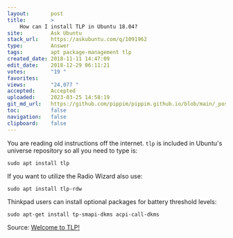 ```yaml
---
layout:       post
title:        >
    How can I install TLP in Ubuntu 18.04?
site:         Ask Ubuntu
stack_url:    https://askubuntu.com/q/1091962
type:         Answer
tags:         apt package-management tlp
created_date: 2018-11-11 14:47:09
edit_date:    2018-12-29 06:11:21
votes:        "19 "
favorites:    
views:        "24,077 "
accepted:     Accepted
uploaded:     2023-03-25 14:58:19
git_md_url:   https://github.com/pippim/pippim.github.io/blob/main/_posts/2018/2018-11-11-How-can-I-install-TLP-in-Ubuntu-18.04_.md
toc:          false
navigation:   false
clipboard:    false
---
```


You are reading old instructions off the internet. `tlp` is included in Ubuntu's universe repository so all you need to type is:

``` 
sudo apt install tlp
```

If you want to utilize the Radio Wizard also use:

``` 
sudo apt install tlp-rdw
```

Thinkpad users can install optional packages for battery threshold levels:

``` 
sudo apt-get install tp-smapi-dkms acpi-call-dkms
```

Source: [Welcome to TLP!][1]


  [1]: https://linrunner.de/en/tlp/docs/tlp-linux-advanced-power-management.html

